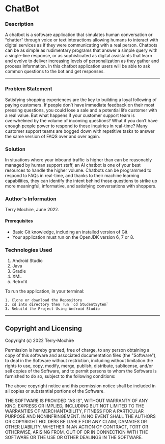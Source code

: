 # ChatBot

### Description
A chatbot is a software application that simulates human conversation or  “chatter” through voice or text interactions allowing humans to interact with digital services as if they were communicating with a real person. Chatbots can be as simple as rudimentary programs that answer a simple query with a single-line response, or as sophisticated as digital assistants that learn and evolve to deliver increasing levels of personalization as they gather and process information.
In this chatbot application users will be able to ask common questions to the bot and get responses.

---

### Problem Statement
Satisfying shopping experiences are the key to building a loyal following of paying customers. If people don’t have immediate feedback on their most pressing questions, you could lose a sale and a potential life customer with a real value.
But what happens if your customer support team is overwhelmed by the volume of incoming questions?
What if you don’t have enough people power to respond to those inquiries in real-time?
Many customer support teams are bogged down with repetitive tasks to answer the same version of FAQS over and over again.

### Solution
In situations where your inbound traffic is higher than can be reasonably managed by human support staff, an AI chatbot is one of your best resources to handle the higher volume. Chatbots can be programmed to respond to FAQs in real-time, and thanks to their machine learning capabilities, they can identify the intent behind those questions to strike up more meaningful, informative, and satisfying conversations with shoppers.



### Author's Information
Terry Mochire, June 2022.

#### Prerequisites
* Basic Git knowledge, including an installed version of Git.
* Your application must run on the OpenJDK version 6, 7 or 8.

### Technologies Used
1. Android Studio
2. Java
3. Gradle
4. XML
5. Retrofit


To run the application, in your terminal:


    1. Clone or download the Repository
    2. cd into directory then run `cd StudentSytem`
    3. Rebuild the Project Using Android Studio


---

## Copyright and Licensing
Copyright (c) 2022 Terry-Mochire

Permission is hereby granted, free of charge, to any person obtaining a copy of this software and associated documentation files (the "Software"), to deal in the Software without restriction, including without limitation the rights to use, copy, modify, merge, publish, distribute, sublicense, and/or sell copies of the Software, and to permit persons to whom the Software is furnished to do so, subject to the following conditions:

The above copyright notice and this permission notice shall be included in all copies or substantial portions of the Software.

THE SOFTWARE IS PROVIDED "AS IS", WITHOUT WARRANTY OF ANY KIND, EXPRESS OR IMPLIED, INCLUDING BUT NOT LIMITED TO THE WARRANTIES OF MERCHANTABILITY, FITNESS FOR A PARTICULAR PURPOSE AND NONINFRINGEMENT. IN NO EVENT SHALL THE AUTHORS OR COPYRIGHT HOLDERS BE LIABLE FOR ANY CLAIM, DAMAGES OR OTHER LIABILITY, WHETHER IN AN ACTION OF CONTRACT, TORT OR OTHERWISE, ARISING FROM, OUT OF OR IN CONNECTION WITH THE SOFTWARE OR THE USE OR OTHER DEALINGS IN THE SOFTWARE.
